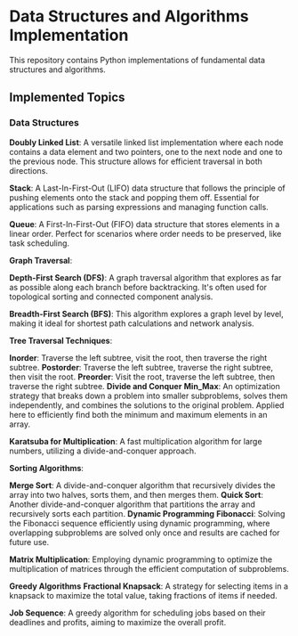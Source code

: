 # Data Structures and Algorithms Implementation
This repository contains Python implementations of fundamental data structures and algorithms.

## Implemented Topics
### Data Structures
**Doubly Linked List**: A versatile linked list implementation where each node contains a data element and two pointers, one to the next node and one to the previous node. This structure allows for efficient traversal in both directions.

**Stack**: A Last-In-First-Out (LIFO) data structure that follows the principle of pushing elements onto the stack and popping them off. Essential for applications such as parsing expressions and managing function calls.

**Queue**: A First-In-First-Out (FIFO) data structure that stores elements in a linear order. Perfect for scenarios where order needs to be preserved, like task scheduling.

**Graph Traversal**:

**Depth-First Search (DFS)**: A graph traversal algorithm that explores as far as possible along each branch before backtracking. It's often used for topological sorting and connected component analysis.

**Breadth-First Search (BFS)**: This algorithm explores a graph level by level, making it ideal for shortest path calculations and network analysis.

**Tree Traversal Techniques**:

**Inorder**: Traverse the left subtree, visit the root, then traverse the right subtree.
**Postorder**: Traverse the left subtree, traverse the right subtree, then visit the root.
**Preorder**: Visit the root, traverse the left subtree, then traverse the right subtree.
**Divide and Conquer**
**Min_Max**: An optimization strategy that breaks down a problem into smaller subproblems, solves them independently, and combines the solutions to the original problem. Applied here to efficiently find both the minimum and maximum elements in an array.

**Karatsuba for Multiplication**: A fast multiplication algorithm for large numbers, utilizing a divide-and-conquer approach.

**Sorting Algorithms**:

**Merge Sort**: A divide-and-conquer algorithm that recursively divides the array into two halves, sorts them, and then merges them.
**Quick Sort**: Another divide-and-conquer algorithm that partitions the array and recursively sorts each partition.
**Dynamic Programming**
**Fibonacci**: Solving the Fibonacci sequence efficiently using dynamic programming, where overlapping subproblems are solved only once and results are cached for future use.

**Matrix Multiplication**: Employing dynamic programming to optimize the multiplication of matrices through the efficient computation of subproblems.

**Greedy Algorithms**
**Fractional Knapsack**: A strategy for selecting items in a knapsack to maximize the total value, taking fractions of items if needed.

**Job Sequence**: A greedy algorithm for scheduling jobs based on their deadlines and profits, aiming to maximize the overall profit.
